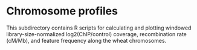# Chromosome profiles

This subdirectory contains R scripts for calculating and plotting windowed library-size-normalized log2(ChIP/control) coverage, recombination rate (cM/Mb), and feature frequency along the wheat chromosomes.
